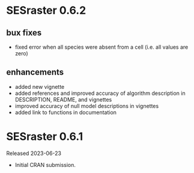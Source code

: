 # SESraster 0.6.2

## bux fixes
- fixed error when all species were absent from a cell (i.e. all values are zero)

## enhancements
- added new vignette
- added references and improved accuracy of algorithm description in DESCRIPTION, README, and vignettes
- improved accuracy of null model descriptions in vignettes
- added link to functions in documentation

# SESraster 0.6.1

Released 2023-06-23

* Initial CRAN submission.



